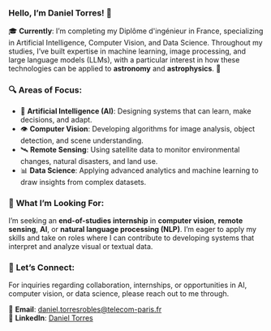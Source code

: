 ### Hello, I’m Daniel Torres! 👋

🎓 **Currently**: I’m completing my Diplôme d'ingénieur in France, specializing in Artificial Intelligence, Computer Vision, and Data Science. Throughout my studies, I’ve built expertise in machine learning, image processing, and large language models (LLMs), with a particular interest in how these technologies can be applied to **astronomy** and **astrophysics**. 🌌

### 🔍 **Areas of Focus**:

- 🧠 **Artificial Intelligence (AI)**: Designing systems that can learn, make decisions, and adapt.
- 👁️ **Computer Vision**: Developing algorithms for image analysis, object detection, and scene understanding.
- 🛰️ **Remote Sensing**: Using satellite data to monitor environmental changes, natural disasters, and land use.
- 📊 **Data Science**: Applying advanced analytics and machine learning to draw insights from complex datasets.

### 🚀 **What I’m Looking For**:

I’m seeking an **end-of-studies internship** in **computer vision**, **remote sensing**, **AI**, or **natural language processing (NLP)**. I’m eager to apply my skills and take on roles where I can contribute to developing systems that interpret and analyze visual or textual data.

### 🤝 **Let’s Connect**:

For inquiries regarding collaboration, internships, or opportunities in AI, computer vision, or data science, please reach out to me through.

📧 **Email**: daniel.torresrobles@telecom-paris.fr  
💼 **LinkedIn**: [Daniel Torres](https://www.linkedin.com/in/daniel-torres-robles)
